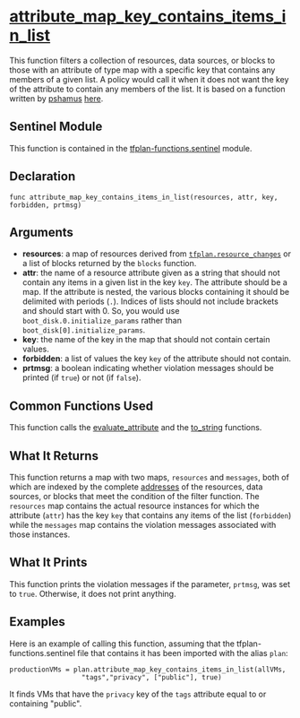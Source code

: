 # [attribute_map_key_contains_items_in_list](../tfplan-functions.sentinel#L1015)
This function filters a collection of resources, data sources, or blocks to those with an attribute of type map with a specific key that contains any members of a given list. A policy would call it when it does not want the key of the attribute to contain any members of the list. It is based on a function written by [pshamus](https://discuss.hashicorp.com/u/pshamus/summary) [here](https://discuss.hashicorp.com/t/sentinel-checking-nested-tagging-values/21668/4?u=rberlind).

## Sentinel Module
This function is contained in the [tfplan-functions.sentinel](../tfplan-functions.sentinel) module.

## Declaration
`func attribute_map_key_contains_items_in_list(resources, attr, key, forbidden, prtmsg)`

## Arguments
* **resources**: a map of resources derived from [`tfplan.resource_changes`](https://www.terraform.io/docs/cloud/sentinel/import/tfplan-v2.html#the-resource_changes-collection) or a list of blocks returned by the `blocks` function.
* **attr**: the name of a resource attribute given as a string that should not contain any items in a given list in the key `key`. The attribute should be a map. If the attribute is nested, the various blocks containing it should be delimited with periods (`.`). Indices of lists should not include brackets and should start with 0. So, you would use `boot_disk.0.initialize_params` rather than `boot_disk[0].initialize_params`.
* **key**: the name of the key in the map that should not contain certain values.
* **forbidden**: a list of values the key `key` of the attribute should not contain.
* **prtmsg**: a boolean indicating whether violation messages should be printed (if `true`) or not (if `false`).

## Common Functions Used
This function calls the [evaluate_attribute](./evaluate_attribute.md) and the [to_string](./to_string.md) functions.

## What It Returns
This function returns a map with two maps, `resources` and `messages`, both of which are indexed by the complete [addresses](https://www.terraform.io/docs/internals/resource-addressing.html) of the resources, data sources, or blocks that meet the condition of the filter function. The `resources` map contains the actual resource instances for which the attribute (`attr`) has the key `key` that contains any items of the list (`forbidden`) while the `messages` map contains the violation messages associated with those instances.

## What It Prints
This function prints the violation messages if the parameter, `prtmsg`, was set to `true`. Otherwise, it does not print anything.

## Examples
Here is an example of calling this function, assuming that the tfplan-functions.sentinel file that contains it has been imported with the alias `plan`:
```
productionVMs = plan.attribute_map_key_contains_items_in_list(allVMs,
                  "tags","privacy", ["public"], true)
```
It finds VMs that have the `privacy` key of the `tags` attribute equal to or containing "public".
